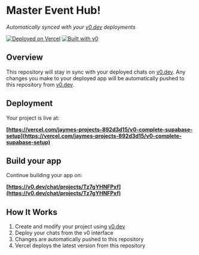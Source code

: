 # Master Event Hub!

*Automatically synced with your [v0.dev](https://v0.dev) deployments*

[![Deployed on Vercel](https://img.shields.io/badge/Deployed%20on-Vercel-black?style=for-the-badge&logo=vercel)](https://vercel.com/jaymes-projects-892d3d15/v0-complete-supabase-setup)
[![Built with v0](https://img.shields.io/badge/Built%20with-v0.dev-black?style=for-the-badge)](https://v0.dev/chat/projects/Tz7gYHNFPxf)

## Overview

This repository will stay in sync with your deployed chats on [v0.dev](https://v0.dev).
Any changes you make to your deployed app will be automatically pushed to this repository from [v0.dev](https://v0.dev).

## Deployment

Your project is live at:

**[https://vercel.com/jaymes-projects-892d3d15/v0-complete-supabase-setup](https://vercel.com/jaymes-projects-892d3d15/v0-complete-supabase-setup)**

## Build your app

Continue building your app on:

**[https://v0.dev/chat/projects/Tz7gYHNFPxf](https://v0.dev/chat/projects/Tz7gYHNFPxf)**

## How It Works

1. Create and modify your project using [v0.dev](https://v0.dev)
2. Deploy your chats from the v0 interface
3. Changes are automatically pushed to this repository
4. Vercel deploys the latest version from this repository